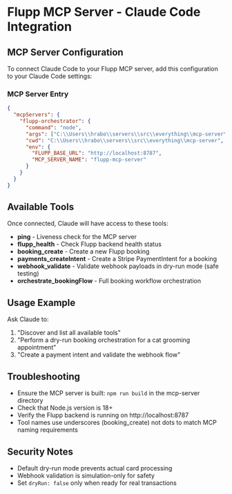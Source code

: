 # Flupp MCP Server - Claude Code Integration

## MCP Server Configuration

To connect Claude Code to your Flupp MCP server, add this configuration to your Claude Code settings:

### MCP Server Entry
```json
{
  "mcpServers": {
    "flupp-orchestrator": {
      "command": "node",
      "args": ["C:\\Users\\hrabo\\servers\\src\\everything\\mcp-server\\dist\\stdio.js"],
      "cwd": "C:\\Users\\hrabo\\servers\\src\\everything\\mcp-server",
      "env": {
        "FLUPP_BASE_URL": "http://localhost:8787",
        "MCP_SERVER_NAME": "flupp-mcp-server"
      }
    }
  }
}
```

## Available Tools

Once connected, Claude will have access to these tools:

- **ping** - Liveness check for the MCP server
- **flupp_health** - Check Flupp backend health status
- **booking_create** - Create a new Flupp booking
- **payments_createIntent** - Create a Stripe PaymentIntent for a booking
- **webhook_validate** - Validate webhook payloads in dry-run mode (safe testing)
- **orchestrate_bookingFlow** - Full booking workflow orchestration

## Usage Example

Ask Claude to:
1. "Discover and list all available tools"
2. "Perform a dry-run booking orchestration for a cat grooming appointment"
3. "Create a payment intent and validate the webhook flow"

## Troubleshooting

- Ensure the MCP server is built: `npm run build` in the mcp-server directory
- Check that Node.js version is 18+ 
- Verify the Flupp backend is running on http://localhost:8787
- Tool names use underscores (booking_create) not dots to match MCP naming requirements

## Security Notes

- Default dry-run mode prevents actual card processing
- Webhook validation is simulation-only for safety
- Set `dryRun: false` only when ready for real transactions